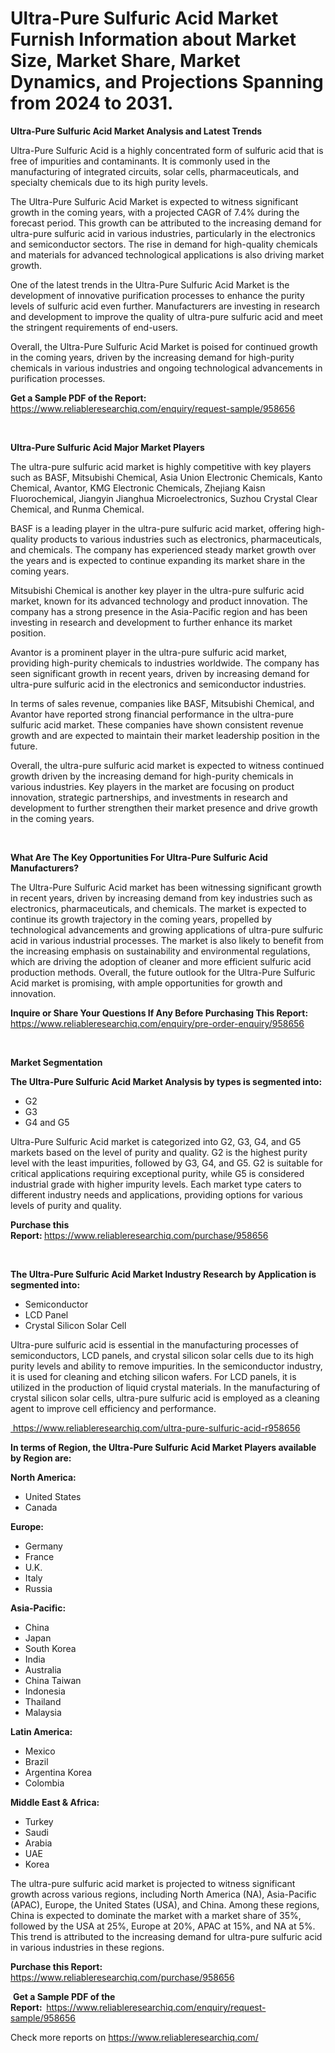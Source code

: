 <p><h1>Ultra-Pure Sulfuric Acid Market Furnish Information about Market Size, Market Share, Market Dynamics, and Projections Spanning from 2024 to 2031.</h1></p><p><strong>Ultra-Pure Sulfuric Acid Market Analysis and Latest Trends</strong></p>
<p><p>Ultra-Pure Sulfuric Acid is a highly concentrated form of sulfuric acid that is free of impurities and contaminants. It is commonly used in the manufacturing of integrated circuits, solar cells, pharmaceuticals, and specialty chemicals due to its high purity levels.</p><p>The Ultra-Pure Sulfuric Acid Market is expected to witness significant growth in the coming years, with a projected CAGR of 7.4% during the forecast period. This growth can be attributed to the increasing demand for ultra-pure sulfuric acid in various industries, particularly in the electronics and semiconductor sectors. The rise in demand for high-quality chemicals and materials for advanced technological applications is also driving market growth.</p><p>One of the latest trends in the Ultra-Pure Sulfuric Acid Market is the development of innovative purification processes to enhance the purity levels of sulfuric acid even further. Manufacturers are investing in research and development to improve the quality of ultra-pure sulfuric acid and meet the stringent requirements of end-users.</p><p>Overall, the Ultra-Pure Sulfuric Acid Market is poised for continued growth in the coming years, driven by the increasing demand for high-purity chemicals in various industries and ongoing technological advancements in purification processes.</p></p>
<p><strong>Get a Sample PDF of the Report:&nbsp;</strong> <a href="https://www.reliableresearchiq.com/enquiry/request-sample/958656">https://www.reliableresearchiq.com/enquiry/request-sample/958656</a></p>
<p>&nbsp;</p>
<p><strong>Ultra-Pure Sulfuric Acid Major Market Players</strong></p>
<p><p>The ultra-pure sulfuric acid market is highly competitive with key players such as BASF, Mitsubishi Chemical, Asia Union Electronic Chemicals, Kanto Chemical, Avantor, KMG Electronic Chemicals, Zhejiang Kaisn Fluorochemical, Jiangyin Jianghua Microelectronics, Suzhou Crystal Clear Chemical, and Runma Chemical.</p><p>BASF is a leading player in the ultra-pure sulfuric acid market, offering high-quality products to various industries such as electronics, pharmaceuticals, and chemicals. The company has experienced steady market growth over the years and is expected to continue expanding its market share in the coming years.</p><p>Mitsubishi Chemical is another key player in the ultra-pure sulfuric acid market, known for its advanced technology and product innovation. The company has a strong presence in the Asia-Pacific region and has been investing in research and development to further enhance its market position.</p><p>Avantor is a prominent player in the ultra-pure sulfuric acid market, providing high-purity chemicals to industries worldwide. The company has seen significant growth in recent years, driven by increasing demand for ultra-pure sulfuric acid in the electronics and semiconductor industries.</p><p>In terms of sales revenue, companies like BASF, Mitsubishi Chemical, and Avantor have reported strong financial performance in the ultra-pure sulfuric acid market. These companies have shown consistent revenue growth and are expected to maintain their market leadership position in the future.</p><p>Overall, the ultra-pure sulfuric acid market is expected to witness continued growth driven by the increasing demand for high-purity chemicals in various industries. Key players in the market are focusing on product innovation, strategic partnerships, and investments in research and development to further strengthen their market presence and drive growth in the coming years.</p></p>
<p>&nbsp;</p>
<p><strong>What Are The Key Opportunities For Ultra-Pure Sulfuric Acid Manufacturers?</strong></p>
<p><p>The Ultra-Pure Sulfuric Acid market has been witnessing significant growth in recent years, driven by increasing demand from key industries such as electronics, pharmaceuticals, and chemicals. The market is expected to continue its growth trajectory in the coming years, propelled by technological advancements and growing applications of ultra-pure sulfuric acid in various industrial processes. The market is also likely to benefit from the increasing emphasis on sustainability and environmental regulations, which are driving the adoption of cleaner and more efficient sulfuric acid production methods. Overall, the future outlook for the Ultra-Pure Sulfuric Acid market is promising, with ample opportunities for growth and innovation.</p></p>
<p><strong>Inquire or Share Your Questions If Any Before Purchasing This Report:</strong> <a href="https://www.reliableresearchiq.com/enquiry/pre-order-enquiry/958656">https://www.reliableresearchiq.com/enquiry/pre-order-enquiry/958656</a></p>
<p>&nbsp;</p>
<p><strong>Market Segmentation</strong></p>
<p><strong>The Ultra-Pure Sulfuric Acid Market Analysis by types is segmented into:</strong></p>
<p><ul><li>G2</li><li>G3</li><li>G4 and G5</li></ul></p>
<p><p>Ultra-Pure Sulfuric Acid market is categorized into G2, G3, G4, and G5 markets based on the level of purity and quality. G2 is the highest purity level with the least impurities, followed by G3, G4, and G5. G2 is suitable for critical applications requiring exceptional purity, while G5 is considered industrial grade with higher impurity levels. Each market type caters to different industry needs and applications, providing options for various levels of purity and quality.</p></p>
<p><strong>Purchase this Report:&nbsp;</strong><a href="https://www.reliableresearchiq.com/purchase/958656">https://www.reliableresearchiq.com/purchase/958656</a></p>
<p>&nbsp;</p>
<p><strong>The Ultra-Pure Sulfuric Acid Market Industry Research by Application is segmented into:</strong></p>
<p><ul><li>Semiconductor</li><li>LCD Panel</li><li>Crystal Silicon Solar Cell</li></ul></p>
<p><p>Ultra-pure sulfuric acid is essential in the manufacturing processes of semiconductors, LCD panels, and crystal silicon solar cells due to its high purity levels and ability to remove impurities. In the semiconductor industry, it is used for cleaning and etching silicon wafers. For LCD panels, it is utilized in the production of liquid crystal materials. In the manufacturing of crystal silicon solar cells, ultra-pure sulfuric acid is employed as a cleaning agent to improve cell efficiency and performance.</p></p>
<p><a href="https://www.reliableresearchiq.com/ultra-pure-sulfuric-acid-r958656">&nbsp;https://www.reliableresearchiq.com/ultra-pure-sulfuric-acid-r958656</a></p>
<p><strong>In terms of Region, the Ultra-Pure Sulfuric Acid Market Players available by Region are:</strong></p>
<p>
    <p> <strong> North America: </strong>
        <ul>
            <li>United States</li>
            <li>Canada</li>
        </ul>
        </p> 
    <p> <strong> Europe: </strong>
        <ul>
            <li>Germany</li>
            <li>France</li>
            <li>U.K.</li>
            <li>Italy</li>
            <li>Russia</li>
        </ul>
        </p> 
    <p> <strong> Asia-Pacific: </strong>
        <ul>
            <li>China</li>
            <li>Japan</li>
            <li>South Korea</li>
            <li>India</li>
            <li>Australia</li>
            <li>China Taiwan</li>
            <li>Indonesia</li>
            <li>Thailand</li>
            <li>Malaysia</li>
        </ul>
        </p> 
    <p> <strong> Latin America: </strong>
        <ul>
            <li>Mexico</li>
            <li>Brazil</li>
            <li>Argentina Korea</li>
            <li>Colombia</li>
        </ul>
        </p> 
    <p> <strong> Middle East & Africa: </strong>
        <ul>
            <li>Turkey</li>
            <li>Saudi</li>
            <li>Arabia</li>
            <li>UAE</li>
            <li>Korea</li>
        </ul>
    </p>
    </p>
<p><p>The ultra-pure sulfuric acid market is projected to witness significant growth across various regions, including North America (NA), Asia-Pacific (APAC), Europe, the United States (USA), and China. Among these regions, China is expected to dominate the market with a market share of 35%, followed by the USA at 25%, Europe at 20%, APAC at 15%, and NA at 5%. This trend is attributed to the increasing demand for ultra-pure sulfuric acid in various industries in these regions.</p></p>
<p><strong>Purchase this Report: </strong><a href="https://www.reliableresearchiq.com/purchase/958656">https://www.reliableresearchiq.com/purchase/958656</a></p>
<p>&nbsp;<strong>Get a Sample PDF of the Report:&nbsp;&nbsp;</strong><a href="https://www.reliableresearchiq.com/enquiry/request-sample/958656">https://www.reliableresearchiq.com/enquiry/request-sample/958656</a></p>
<p><strong></strong></p>
<p>Check more reports on <a href="https://www.reliableresearchiq.com/">https://www.reliableresearchiq.com/</a></p>